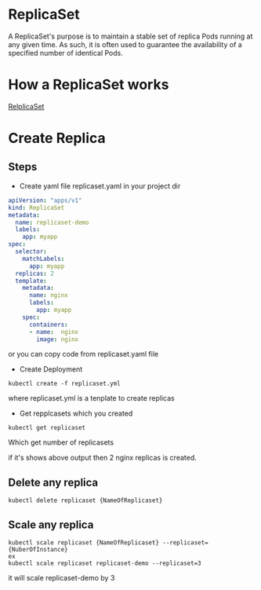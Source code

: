 # ReplicaSet
A ReplicaSet's purpose is to maintain a stable set of replica Pods running at any given time. As such, it is often used to guarantee the availability of a specified number of identical Pods.

# How a ReplicaSet works 
[RelplicaSet](https://kubernetes.io/docs/concepts/workloads/controllers/replicaset/)


# Create Replica
## Steps 
- Create yaml file replicaset.yaml in your project dir
```yaml
apiVersion: "apps/v1"
kind: ReplicaSet
metadata: 
  name: replicaset-demo
  labels: 
    app: myapp
spec:
  selector:
    matchLabels:
      app: myapp
  replicas: 2
  template:
    metadata: 
      name: nginx
      labels:   
        app: myapp
    spec:
      containers:
      - name:  nginx
        image: nginx
```
or you can copy code from replicaset.yaml file 

- Create Deployment
```
kubectl create -f replicaset.yml
```
where replicaset.yml is a tenplate to create replicas
- Get repplcasets which you created 
```
kubectl get replicaset 
```
Which get number of replicasets

if it's shows above output then 2 nginx replicas is created.

## Delete any replica
```
kubectl delete replicaset {NameOfReplicaset}
```
## Scale any replica
```
kubectl scale replicaset {NameOfReplicaset} --replicaset={NuberOfInstance}
ex
kubectl scale replicaset replicaset-demo --replicaset=3
```
it will scale replicaset-demo by 3


